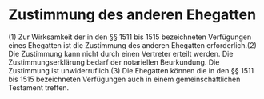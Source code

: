 # Zustimmung des anderen Ehegatten

(1) Zur Wirksamkeit der in den §§ 1511 bis 1515 bezeichneten Verfügungen eines Ehegatten ist die Zustimmung des anderen Ehegatten erforderlich.(2) Die Zustimmung kann nicht durch einen Vertreter erteilt werden. Die Zustimmungserklärung bedarf der notariellen Beurkundung. Die Zustimmung ist unwiderruflich.(3) Die Ehegatten können die in den §§ 1511 bis 1515 bezeichneten Verfügungen auch in einem gemeinschaftlichen Testament treffen. 

